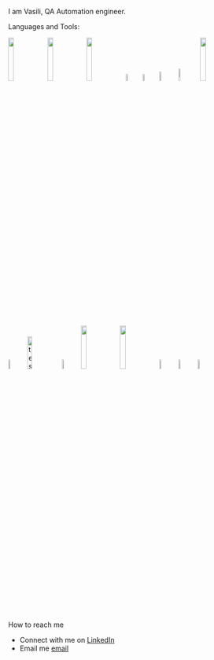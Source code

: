 I am Vasili, QA Automation engineer.

Languages and Tools:

<p>
    <img width="15%" src="https://www.vectorlogo.zone/logos/java/java-ar21.svg" />
    <img width="15%" src="https://www.vectorlogo.zone/logos/git-scm/git-scm-ar21.svg" />
    <img width="15%" src="https://www.vectorlogo.zone/logos/github/github-ar21.svg" />
    <img width="6%" src="https://upload.wikimedia.org/wikipedia/commons/thumb/d/d5/Selenium_Logo.png/220px-Selenium_Logo.png"/>
    <img width="6%" src="https://sdcast.ksdaemon.ru/wp-content/uploads/2017/03/selenide-logo-big.png" alt="selenide" />
    <img width="7%" src="https://aerokube.com/img/aerokube_logo.svg" alt="logo" />
    <img width="8%" src="https://www.underworldcode.org/content/images/size/w600/2020/08/Moby-logo-1.png" alt="docker"/>
    <img width="15%" src="https://www.vectorlogo.zone/logos/jenkins/jenkins-ar21.svg" />
    <img width="7%" src="https://www.vectorlogo.zone/logos/apache_maven/apache_maven-icon.svg" />
    <img width="13%" src="https://automated-testing.info/uploads/default/original/2X/4/49950f4112bb39e094016e7d7be7c84aec415f24.png" alt="testng" />
    <img width="7%" src="https://avatars2.githubusercontent.com/u/5879127?s=280&v=4" alt="allure" />
    <img width="15%" src="https://www.vectorlogo.zone/logos/getpostman/getpostman-ar21.svg" />
    <img width="15%" src="https://www.vectorlogo.zone/logos/mysql/mysql-ar21.svg" />
    <img width="7%" src="https://uxwing.com/wp-content/themes/uxwing/download/brands-and-social-media/android-studio-icon.png" />
    <img width="7%" src="https://seeklogo.com/images/A/appium-logo-7A2DD5B4E3-seeklogo.com.png" />
    <img width="7%" src="https://appium.github.io/appium-inspector/latest/assets/images/icon.png" />
</p>


How to reach me

- Connect with me on [LinkedIn](https://www.linkedin.com/in/akavity/)
- Email me [email](mailto:basilakavity@gmail.com)
